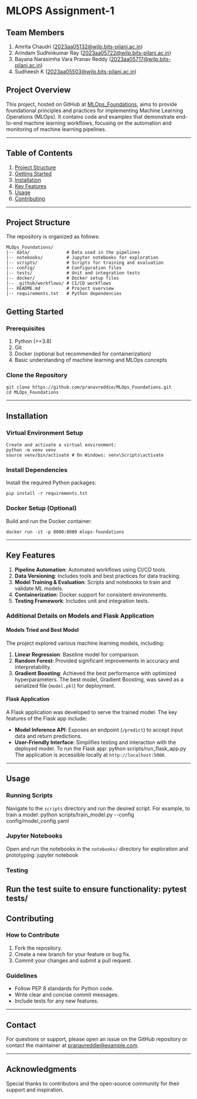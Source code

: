 # MLOPS Assignment-1
## Team Members
1. Amrita Chaudri (2023aa05132@wilp.bits-pilani.ac.in)
2. Arindam Sudhinkumar Ray (2023aa05722@wilp.bits-pilani.ac.in)
3. Bayana Narasimha Vara Pranav Reddy (2023aa05717@wilp.bits-pilani.ac.in)
4. Sudheesh K (2023aa05503@wilp.bits-pilani.ac.in)

## Project Overview

This project, hosted on GitHub at [MLOps_Foundations](https://github.com/pranavreddie/MLOps_Foundations/tree/main), aims to
provide foundational principles and practices for implementing Machine Learning Operations
(MLOps). It contains code and examples that demonstrate end-to-end machine learning workflows,
focusing on the automation and monitoring of machine learning pipelines.

---
## Table of Contents
1. [Project Structure](#project-structure)
2. [Getting Started](#getting-started)
3. [Installation](#installation)
4. [Key Features](#key-features)
5. [Usage](#usage)
6. [Contributing](#contributing)
---
## Project Structure
The repository is organized as follows:

```
MLOps_Foundations/
|-- data/              # Data used in the pipelines
|-- notebooks/         # Jupyter notebooks for exploration
|-- scripts/           # Scripts for training and evaluation
|-- config/            # Configuration files
|-- tests/             # Unit and integration tests
|-- docker/            # Docker setup files
|-- .github/workflows/ # CI/CD workflows
|-- README.md          # Project overview
|-- requirements.txt   # Python dependencies
```

## Getting Started
### Prerequisites
1. Python (>=3.8)
2. Git
3. Docker (optional but recommended for containerization)
4. Basic understanding of machine learning and MLOps concepts
### Clone the Repository
```
git clone https://github.com/pranavreddie/MLOps_Foundations.git
cd MLOps_Foundations
```
---
## Installation
### Virtual Environment Setup
```
Create and activate a virtual environment:
python -m venv venv
source venv/bin/activate # On Windows: venv\Scripts\activate
```
### Install Dependencies
Install the required Python packages:
```
pip install -r requirements.txt
```
### Docker Setup (Optional)
Build and run the Docker container:
```docker build -t mlops-foundations .
docker run -it -p 8080:8080 mlops-foundations
```
---
## Key Features
1. **Pipeline Automation**: Automated workflows using CI/CD tools.
2. **Data Versioning**: Includes tools and best practices for data tracking.
3. **Model Training & Evaluation**: Scripts and notebooks to train and validate ML models.
4. **Containerization**: Docker support for consistent environments.
5. **Testing Framework**: Includes unit and integration tests.

### Additional Details on Models and Flask Application
#### Models Tried and Best Model
The project explored various machine learning models, including:
1. **Linear Regression**: Baseline model for comparison.
2. **Random Forest**: Provided significant improvements in accuracy and interpretability.
3. **Gradient Boosting**: Achieved the best performance with optimized hyperparameters.
The best model, Gradient Boosting, was saved as a serialized file (`model.pkl`) for deployment.
#### Flask Application
A Flask application was developed to serve the trained model. The key features of the Flask app
include:
- **Model Inference API**: Exposes an endpoint (`/predict`) to accept input data and return
predictions.
- **User-Friendly Interface**: Simplifies testing and interaction with the deployed model.
To run the Flask app:
python scripts/run_flask_app.py
The application is accessible locally at `http://localhost:5000`.
---
## Usage
### Running Scripts
Navigate to the `scripts` directory and run the desired script. For example, to train a model:
python scripts/train_model.py --config config/model_config.yaml
### Jupyter Notebooks
Open and run the notebooks in the `notebooks/` directory for exploration and prototyping:
jupyter notebook
### Testing
Run the test suite to ensure functionality:
pytest tests/
---
## Contributing
### How to Contribute
1. Fork the repository.
2. Create a new branch for your feature or bug fix.
3. Commit your changes and submit a pull request.
### Guidelines
- Follow PEP 8 standards for Python code.
- Write clear and concise commit messages.
- Include tests for any new features.
---
## Contact
For questions or support, please open an issue on the GitHub repository or contact the maintainer at
[pranavreddie@example.com](mailto:pranavreddie@example.com).

---
## Acknowledgments
Special thanks to contributors and the open-source community for their support and inspiration.

